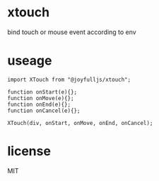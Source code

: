 # xtouch
bind touch or mouse event according to env

# useage
```JS
import XTouch from "@joyfulljs/xtouch";

function onStart(e){};
function onMove(e){};
function onEnd(e){};
function onCancel(e){};

XTouch(div, onStart, onMove, onEnd, onCancel);
```

# license

MIT
